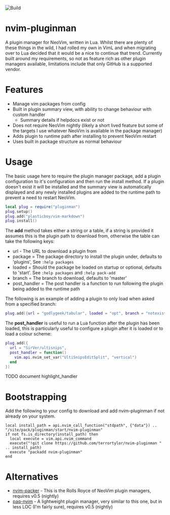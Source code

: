 ![Build](https://github.com/terrortylor/nvim-pluginman/workflows/Linting%20and%20style%20checking/badge.svg)
# nvim-pluginman

A plugin manager for NeoVim, written in Lua. Whilst there are plenty of these things in the wild, I had rolled my own in VimL and when migrating over to Lua decided that it would be a nice to continue that trend.
Currently built around my requirements, so not as feature rich as other plugin managers available, limitations include that only GitHub is a supported vendor.

# Features

* Manage vim packages from config
* Built in plugin summary view, with ability to change behaviour with custom handler
  * Summary details if helpdocs exist or not
* Does not require NeoVim nightly (likely a short lived feature but some of the targets I use whatever NeoVim is available in the package manager)
* Adds plugin to runtime path after installing to prevent NeoVim restart
* Uses built in package structure as normal behaviour

# Usage

The basic usage here to require the plugin manager package, add a plugin configuration to it's configuration and then run the install method.
If a plugin doesn't exist it will be installed and the summary view is automatically displayed and any newly installed plugins are added to the runtime path to prevent a need to restart NeoVim.

```lua
local plug = require("pluginman")
plug.setup()
plug.add("plasticboy/vim-markdown")
plug.install()
```

The **add** method takes either a string or a table, if a string is provided it assumes this is the plugin path to download from, otherwise the table can take the following keys:
*  url - The URL to download a plugin from
*  package = The package directory to install the plugin under, defaults to 'plugins', See `:help packages`
*  loaded = Should the package be loaded on startup or optional, defaults to 'start'. See `:help packages` and `:help pack-add`
*  branch = The branch to download, defaults to 'master'
*  post_handler = The post handler is a function to run following the plugin being added to the runtime path

The following is an example of adding a plugin to only load when asked from a specified branch:
```lua
plug.add({url = "godlygeek/tabular", loaded = "opt", branch = "notexists"})
```

The **post_handler** is useful to run a Lua function after the plugin has been loaded, this is particularly useful to configure a plugin after it is loaded or to load a colour scheme:
```lua
plug.add({
  url = "SirVer/ultisnips",
  post_handler = function()
    vim.api.nvim_set_var("UltiSnipsEditSplit", "vertical")
  end
})
```

TODO document highlight_handler

# Bootstrapping

Add the following to your config to download and add nvim-pluginman if not already on your system.

```
local install_path = api.nvim_call_function("stdpath", {"data"}) .. "/site/pack/pluginman/start/nvim-pluginman"
if not fs.is_directory(install_path) then
  local execute = vim.api.nvim_command
  execute("!git clone https://github.com/terrortylor/nvim-pluginman " .. install_path)
  execute "packadd nvim-pluginman"
end
```

# Alternatives

* [nvim-packer](https://github.com/wbthomason/packer.nvim) - This is the Rolls Royce of NeoVim plugin managers, requires v0.5 (nightly)
* [paq-nvim](https://github.com/savq/paq-nvim) - A lightweight plugin manager, very similar to this one, but in less LOC (I'm fairly sure), requires v0.5 (nightly)
